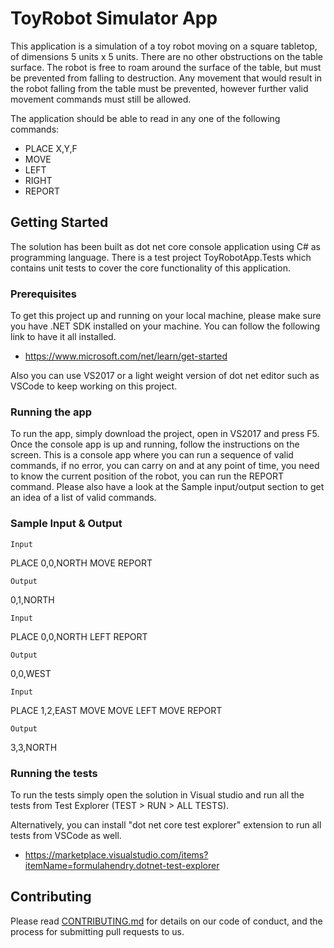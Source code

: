# ToyRobot Simulator App

This application is a simulation of a toy robot moving on a square tabletop, of dimensions 5 units x 5 units. There are no other obstructions on the table surface. The robot is free to roam around the surface of the table, but must be prevented from falling to destruction. Any movement that would result in the robot falling from the table must be prevented, however further valid movement commands must still be allowed.

The application should be able to read in any one of the following commands:
- PLACE X,Y,F
- MOVE
- LEFT
- RIGHT
- REPORT

## Getting Started 

The solution has been built as dot net core console application using C# as programming language. There is a test project ToyRobotApp.Tests which contains unit tests to cover the core functionality of this application. 

### Prerequisites

To get this project up and running on your local machine, please make sure you have .NET SDK installed on your machine. You can follow the following link to have it all installed. 
- https://www.microsoft.com/net/learn/get-started 

Also you can use VS2017 or a light weight version of dot net editor such as VSCode to keep working on this project. 

### Running the app

To run the app, simply download the project, open in VS2017 and press F5. Once the console app is up and running, follow the instructions on the screen. 
This is a console app where you can run a sequence of valid commands, if no error, you can carry on and at any point of time, you need to know the current position of the robot, you can run the REPORT command. 
Please also have a look at the Sample input/output section to get an idea of a list of valid commands. 

### Sample Input & Output 

```
Input
```
PLACE 0,0,NORTH
MOVE
REPORT

```
Output
```
0,1,NORTH


```
Input
```
PLACE 0,0,NORTH
LEFT
REPORT
```
Output 
```
0,0,WEST


```
Input
```
PLACE 1,2,EAST
MOVE
MOVE
LEFT
MOVE
REPORT

```
Output 
```
3,3,NORTH

### Running the tests

To run the tests simply open the solution in Visual studio and run all the tests from Test Explorer (TEST > RUN > ALL TESTS).

Alternatively, you can install  "dot net core test explorer" extension to run all tests from VSCode as well. 
- https://marketplace.visualstudio.com/items?itemName=formulahendry.dotnet-test-explorer

## Contributing

Please read [CONTRIBUTING.md](https://github.com/AnkanSircar/ToyRobotSimulator/blob/master/CONTRIBUTING.md) for details on our code of conduct, and the process for submitting pull requests to us.





